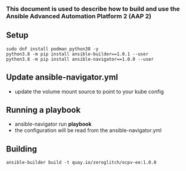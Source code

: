 ### This document is used to describe how to build and use the Ansible Advanced Automation Platform 2 (AAP 2)

## Setup
```
sudo dnf install podman python38 -y
python3.8 -m pip install ansible-builder==1.0.1 --user
python3.8 -m pip install ansible-navigator==1.0.0 --user
```

## Update ansible-navigator.yml
  * update the volume mount source to point to your kube config

## Running a playbook
  * ansible-navigator run **playbook**
  * the configuration will be read from the ansible-navigator.yml


## Building 
```
ansible-builder build -t quay.io/zeroglitch/ocpv-ee:1.0.0
```
